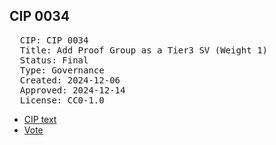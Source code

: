 ## CIP 0034

<pre>
  CIP: CIP 0034
  Title: Add Proof Group as a Tier3 SV (Weight 1)
  Status: Final
  Type: Governance
  Created: 2024-12-06
  Approved: 2024-12-14
  License: CC0-1.0
</pre>

* [CIP text](/cip-0034/cip-0032-0033-0034-0036-0038-0039-0040.pdf)
* [Vote](/cip-0034/votes_%20cip-0032-0033-0034-0036-0038-0039-0040-0042.pdf)

